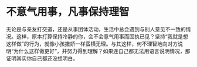 # 不意气用事，凡事保持理智

无论是与亲友打交道，还是从事团体活动，生活中总会遇到与别人意见不一致的情况。这样，原本打算保持冷静的你，会不会意气用事而固执已见？坚持“我就是想这样做”的行为，就像小孩撒娇一样蛮横无理。与其这样，何不理智地向对方说明“为什么这样做更好”，并努力得到理解？如果连自己都无法用语言说明情况，那证明其实你自己都还没想明白。
